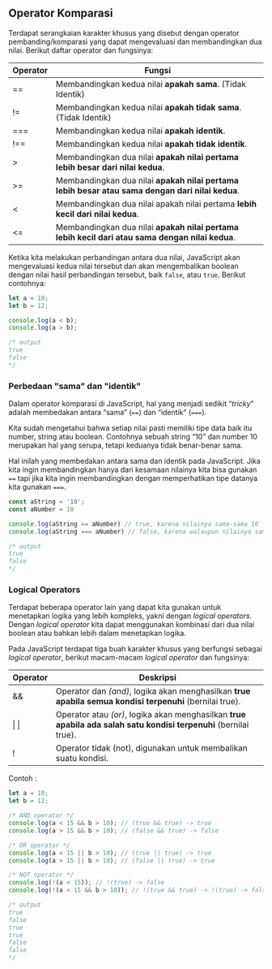 ## Operator Komparasi

Terdapat serangkaian karakter khusus yang disebut dengan operator pembanding/komparasi yang dapat mengevaluasi dan membandingkan dua nilai. Berikut daftar operator dan fungsinya:

| Operator | Fungsi |
| -------- | ------ |
| == | Membandingkan kedua nilai **apakah sama**. (Tidak Identik) |
| != | Membandingkan kedua nilai **apakah tidak sama**. (Tidak Identik) |
| === | Membandingkan kedua nilai **apakah identik**. |
| !== | Membandingkan kedua nilai **apakah tidak identik**. |
| > | Membandingkan dua nilai **apakah nilai pertama lebih besar dari nilai kedua**. |
| >= | Membandingkan dua nilai **apakah nilai pertama lebih besar atau sama dengan dari nilai kedua**. |
| < | Membandingkan dua nilai apakah nilai pertama **lebih kecil dari nilai kedua**. |
| <= | Membandingkan dua nilai **apakah nilai pertama lebih kecil dari atau sama dengan nilai kedua**. |

Ketika kita melakukan perbandingan antara dua nilai, JavaScript akan mengevaluasi kedua nilai tersebut dan akan mengembalikan boolean dengan nilai hasil perbandingan tersebut, baik `false`, atau `true`. Berikut contohnya:

```javascript
let a = 10;
let b = 12;

console.log(a < b);
console.log(a > b);

/* output
true
false
*/
```

### Perbedaan "sama" dan "identik"

Dalam operator komparasi di JavaScript, hal yang menjadi sedikit “*tricky*” adalah membedakan antara “sama” (`==`) dan “identik” (`===`).

Kita sudah mengetahui bahwa setiap nilai pasti memiliki tipe data baik itu number, string atau boolean. Contohnya sebuah string “10” dan number 10 merupakan hal yang serupa, tetapi keduanya tidak benar-benar sama.

Hal inilah yang membedakan antara sama dan identik pada JavaScript. Jika kita ingin membandingkan hanya dari kesamaan nilainya kita bisa gunakan `==` tapi jika kita ingin membandingkan dengan memperhatikan tipe datanya kita gunakan `===`.

```javascript
const aString = '10';
const aNumber = 10

console.log(aString == aNumber) // true, karena nilainya sama-sama 10
console.log(aString === aNumber) // false, karena walaupun nilainya sama, tetapi tipe datanya berbeda

/* output
true
false
*/
```

### Logical Operators

Terdapat beberapa operator lain yang dapat kita gunakan untuk menetapkan logika yang lebih kompleks, yakni dengan *logical operators*. Dengan *logical operator* kita dapat menggunakan kombinasi dari dua nilai boolean atau bahkan lebih dalam menetapkan logika.

Pada JavaScript terdapat tiga buah karakter khusus yang berfungsi sebagai *logical operator*, berikut macam-macam *logical operator* dan fungsinya:

| Operator | Deskripsi |
| -------- | --------- |
| && | Operator dan *(and)*, logika akan menghasilkan **true apabila semua kondisi terpenuhi** (bernilai true). |
| &#x7c; &#x7c;  | Operator atau *(or)*, logika akan menghasilkan **true apabila ada salah satu kondisi terpenuhi** (bernilai true). |
| ! | Operator tidak (not), digunakan untuk membalikan suatu kondisi. |

Contoh :

```javascript
let a = 10;
let b = 12;

/* AND operator */
console.log(a < 15 && b > 10); // (true && true) -> true
console.log(a > 15 && b > 10); // (false && true) -> false

/* OR operator */
console.log(a < 15 || b > 10); // (true || true) -> true
console.log(a > 15 || b > 10); // (false || true) -> true

/* NOT operator */
console.log(!(a < 15)); // !(true) -> false
console.log(!(a < 15 && b > 10)); // !(true && true) -> !(true) -> false

/* output
true
false
true
true
false
false
*/
```



